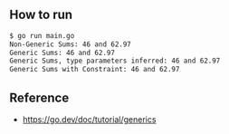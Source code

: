 ## How to run

```bash
$ go run main.go
Non-Generic Sums: 46 and 62.97
Generic Sums: 46 and 62.97
Generic Sums, type parameters inferred: 46 and 62.97
Generic Sums with Constraint: 46 and 62.97
```

## Reference

* https://go.dev/doc/tutorial/generics
